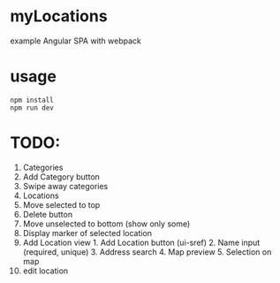 # myLocations

example Angular SPA with webpack

# usage
```
npm install
npm run dev
```

# TODO:
1. Categories
  1. Add Category button
  2. Swipe away categories
2. Locations
  1. Move selected to top
  2. Delete button
  3. Move unselected to bottom (show only some)
  4. Display marker of selected location
  5. Add Location view
    1. Add Location button (ui-sref)
    2. Name input (required, unique)
    3. Address search
    4. Map preview
    5. Selection on map
  6. edit location

